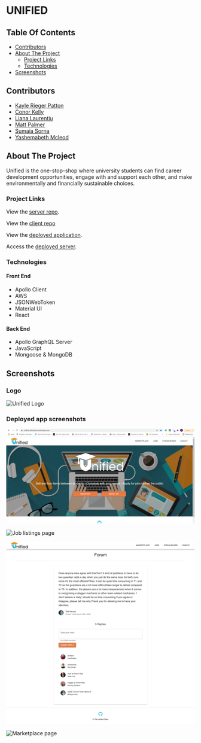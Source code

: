 # UNIFIED

## Table Of Contents

- [Contributors](#contributors)
- [About The Project](#about-the-project)
  - [Project Links](#project-links)
  - [Technologies](#technologies)
- [Screenshots](#screenshots)

## Contributors

- [Kayle Rieger Patton](https://github.com/kayleriegerpatton)
- [Conor Kelly](https://github.com/conorjkelly96)
- [Liana Laurentiu](https://github.com/lianavaleria15)
- [Matt Palmer](https://github.com/tigerbath)
- [Sumaia Sorna](https://github.com/SumaiaSorna)
- [Yashemabeth Mcleod](https://github.com/Yashemabeth)

## About The Project

Unified is the one-stop-shop where university students can find career development opportunities, engage with and support each other, and make environmentally and financially sustainable choices.

### Project Links

View the [server repo](https://github.com/kayleriegerpatton/unified-server).

View the [client repo](https://github.com/kayleriegerpatton/unified-client)

View the [deployed application](https://unified-education.herokuapp.com/).

Access the [deployed server](https://desolate-eyrie-52631.herokuapp.com/).

### Technologies

#### Front End

- Apollo Client
- AWS
- JSONWebToken
- Material UI
- React

#### Back End

- Apollo GraphQL Server
- JavaScript
- Mongoose & MongoDB

## Screenshots

### Logo

![Unified Logo](public/images/unifiedlogo.png)

### Deployed app screenshots

![Landing page](public/images/landing-page.png)

![Job listings page](public/images/jobs-page.png)

![Forum post page](public/images/forum-post-page.png)

![Marketplace page](public/images/market-place.png)
